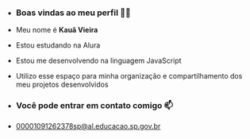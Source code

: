 - ### Boas vindas ao meu perfil 💙💙
-  Meu nome é **Kauã Vieira**

-   Estou estudando na Alura
-   Estou me desenvolvendo na linguagem JavaScript
-   Utilizo esse espaço para minha organização e compartilhamento dos meu projetos desenvolvidos

- ### Você pode entrar em contato comigo 📫


- 00001091262378sp@al.educacao.sp.gov.br
